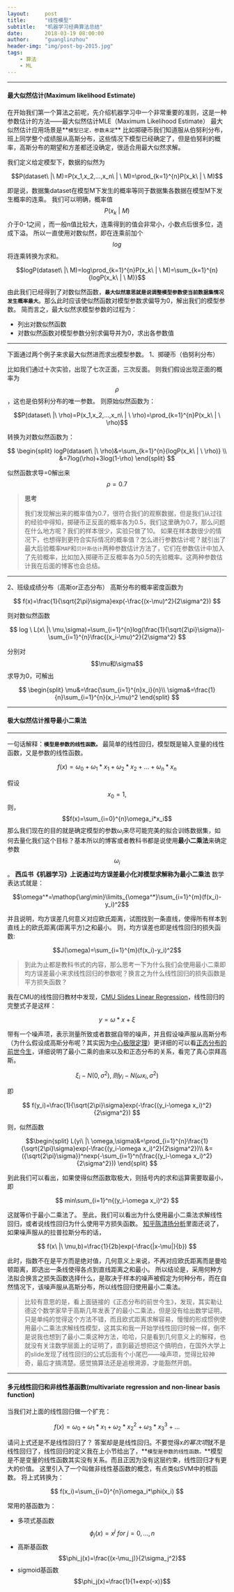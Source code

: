 ```yaml
---
layout:     post
title:      "线性模型"
subtitle:   "机器学习经典算法总结"
date:       2018-03-19 08:00:00
author:     "guanglinzhou"
header-img: "img/post-bg-2015.jpg"
tags:
    - 算法
    - ML
---
```


<script type="text/javascript" async src="https://cdn.mathjax.org/mathjax/latest/MathJax.js?config=TeX-MML-AM_CHTML"> </script>

----------
#### 最大似然估计(Maximum likelihood Estimate)

在开始我们第一个算法之前呢，先介绍机器学习中一个非常重要的准则，这是一种参数估计的方法——最大似然估计MLE（Maximum Likelihood Estimate）
最大似然估计应用场景是**`模型已定，参数未定`** 比如掷硬币我们知道服从伯努利分布，班上同学整个成绩服从高斯分布，这些情况下模型已经确定了，但是伯努利的概率，高斯分布的期望和方差都还没确定，很适合用最大似然求解。

我们定义给定模型下，数据的似然为

$$P(dataset\ |\ M)=P(x_1,x_2,...,x_n\ | \ M)=\prod_{k=1}^{n}P(x_k\ | \ M)$$

即是说，数据集dataset在模型M下发生的概率等同于数据集各数据在模型M下发生概率的连乘。
我们可以明确，概率值$$P(x_k\ | \ M)$$介于0-1之间 ，而一般n值比较大，连乘得到的值会非常小，小数点后很多位，造成下溢。
所以一直使用对数似然，即在连乘前加个$$log$$将连乘转换为求和。

$$logP(dataset\ |\ M)=log\prod_{k=1}^{n}P(x_k\ | \ M)=\sum_{k=1}^{n}{logP(x_k\ | \ M)}$$

由此我们已经得到了对数似然函数，**`最大似然意思就是说调整模型参数使当前数据集情况发生概率最大`**。那么此时应该使似然函数对模型参数求偏导为0，解出我们的模型参数。
简而言之，最大似然求模型参数的过程为：
- 列出对数似然函数
- 对数似然函数对模型参数分别求偏导并为0，求出各参数值


----------
下面通过两个例子来求最大似然进而求出模型参数。
1、掷硬币（伯努利分布）

比如我们通过十次实验，出现了七次正面，三次反面。
则我们假设出现正面的概率为$$\rho$$，这也是伯努利分布的唯一参数。
则原始似然函数为：

$$P(dataset\ |\ \rho)=P(x_1,x_2,...,x_n\ | \ \rho)=\prod_{k=1}^{n}P(x_k\ | \ \rho)$$

转换为对数似然函数为：

$$
\begin{split}
logP(dataset\ |\ \rho)&=\sum_{k=1}^{n}{logP(x_k\ | \ \rho)} \\
&=7log(\rho)+3log(1-\rho)
\end{split}
$$

似然函数求导=0解出来$$\rho=0.7$$

>**思考**
>
>我们发现解出来的概率值为0.7，很符合我们的观察数据，但是我们从过往的经验中得知，掷硬币正反面的概率各为0.5，我们这里确为0.7，那么问题在什么地方呢？我们的样本很少，实验只做了10。
>如果在样本数很少的情况下，也想得到更符合实际情况的概率值？怎么进行参数估计呢？就引出了最大后验概率`MAP`和`贝叶斯估计`两种参数估计方法了，它们在参数估计中加入了先验概率，比如加入掷硬币正反概率各为0.5的先验概率。这两种参数估计我在后面的博客也会总结。


----------
2、班级成绩分布（高斯or正态分布）
高斯分布的概率密度函数为

$$
f(x)=\frac{1}{\sqrt{2\pi}\sigma}exp(-\frac{(x-\mu)^2}{2\sigma^2})
$$

则对数似然函数

$$
log \ L(x\ |\ \mu,\sigma)=\sum_{i=1}^{n}log(\frac{1}{\sqrt{2\pi}\sigma})-\sum_{i=1}^{n}\frac{(x_i-\mu)^2}{2\sigma^2}
$$

分别对$$\mu和\sigma$$求导为0，可解出

$$
\begin{split}
\mu&=\frac{\sum_{i=1}^{n}x_i}{n}\\
\sigma&=\frac{1}{n}\sum_{i=1}^{n}(x_i-\mu)^2
\end{split}
$$


----------
#### 极大似然估计推导最小二乘法


----------
一句话解释：**`模型是参数的线性函数。`**
最简单的线性回归，模型既是输入变量的线性函数，又是参数的线性函数。

$$f(x)=\omega_0+\omega_1*x_1+\omega_2*x_2+...+\omega_n*x_n$$

假设$$x_0=1,$$则，$$f(x)=\sum_{i=0}^{n}\omega_i*x_i$$
那么我们现在的目的就是确定模型的参数$\omega_i$来尽可能完美的拟合训练数据集，如何去量化我们这个目标？基本所以的博客或者教科书都是说使用**最小二乘法**来确定参数$$\omega_i$$。
**西瓜书《机器学习》上说通过均方误差最小化对模型求解称为最小二乘法**
数学表达式就是：

$$\omega^*=\mathop{\arg\min}\limits_{\omega^*}\sum_{i=1}^{m}(f(x_i)-y_i)^2$$

并且说明，均方误差几何意义对应欧氏距离，试图找到一条直线，使得所有样本到直线上的欧氏距离(距离平方)之和最小。
则，均方误差也即是线性回归的损失函数:

$$J(\omega)=\sum_{i=1}^{m}(f(x_i)-y_i)^2$$

>到此为止都是教科书式的内容，那么思考一下为什么我们会使用最小二乘即均方误差最小来求线性回归的参数呢？换言之为什么线性回归的损失函数是平方损失函数？

我在CMU的线性回归教材中发现，[CMU Slides  Linear Regression](http://www.cs.cmu.edu/~epxing/Class/10701/slides/Reg15.pdf)，线性回归的完整式子是这样：

$$y=\omega*x+\xi$$

带有一个噪声项，表示测量所致或者数据自带的噪声，并且假设噪声服从高斯分布（为什么假设成高斯分布呢？其实因为[中心极限定理](https://zh.wikipedia.org/wiki/%E4%B8%AD%E5%BF%83%E6%9E%81%E9%99%90%E5%AE%9A%E7%90%86)）更详细的可以看[正态分布的前世今生](http://www.medicine.mcgill.ca/epidemiology/hanley/bios601/Mean-Quantile/intro-normal-distribution-2.pdf)，详细说明了最小二乘的由来以及和正态分布的关系，看完了真心崇拜高斯。

$$\xi_i-N(0,\sigma^2),则y_i-N(\omega x_i,\sigma^2)$$

即

$$
f(y_i)=\frac{1}{\sqrt{2\pi}\sigma}exp(-\frac{(y_i-\omega x_i)^2}{2\sigma^2})
$$

则，似然函数

$$\begin{split}
L(yi\ |\ \omega,\sigma)&=\prod_{i=1}^{n}\frac{1}{\sqrt{2\pi}\sigma}exp(-\frac{(y_i-\omega x_i)^2}{2\sigma^2})\\
&=({\sqrt{2\pi}\sigma})^nexp(-\sum_{i=1}^n(\frac{(y_i-\omega x_i)^2}{2\sigma^2}))
\end{split}
$$

到此我们可以看出，如果使得似然函数取极大，则括号内的求和运算需要取最小，即

$$
min\sum_{i=1}^n{(y_i-\omega x_i)^2}
$$

这就等价于最小二乘法了。
至此，我们可以看出为什么使用最小二乘法求解线性回归，或者说线性回归为什么使用平方损失函数。
[知乎陈清扬分析](https://www.zhihu.com/question/24095027)里面还说了，如果噪声服从的拉普拉斯分布的话，

$$
f(x\ |\ \mu,b)=\frac{1}{2b}exp(-\frac{|x-\mu|}{b})
$$

此时，指数不在是平方而是绝对值，几何意义上来说，不再对应欧氏距离而是曼哈顿距离，即选出一条线使得各点到直线距离之和最小。
所以结论是，采用何种方法拟合换言之损失函数选择什么，是取决于样本的噪声被假定为何种分布，而在自然情况下，该噪声服从高斯分布，所以线性回归使用最小二乘法。
>比较有意思的是，看上面链接的《正态分布的前世今生》，发现，其实勒让德这个数学家早于高斯几年发表了的最小二乘法，但是没有给出数学证明，只是单纯的觉得这个方法不错，而且欧式距离求解容易，慢慢的形成惯例使用最小二乘法求解线性模型，这其实和我一开始学线性回归时候一样，倒不是说我也想到了最小二乘这种方法，哈哈，只是看到几何意义上的解释，也就没有关注数学层面上的证明了，直到最近想把这个搞明白，在国外大学上的slide发现了线性回归的公式后面有个小尾巴——噪声项，觉得比较神奇，最后才搞清楚。感觉搞算法还是追根溯源，才能豁然开朗。

----------
#### 多元线性回归和非线性基函数(multivariate regression and non-linear basis function)
当我们对上面的线性回归做一个扩充：

$$
f(x)=\omega_0+\omega_1*x_1+\omega_2*x_2^2+\omega_3*x_3^3+...
$$

请问上式还是不是线性回归了？
答案却是是线性回归。不要觉得$x的幂次项$就不是线性回归了，线性回归的定义我在上小节给出了，**`模型是参数的线性函数。`**模型是不是变量的线性函数其实没有关系。而且正因为没有这层约束，线性回归才有更大的价值。
这里引入了一个叫做非线性基函数的概念，有点类似SVM中的核函数。
将上式转换为：

$$
f(x_i)=\sum_{i=0}^{n}\omega_i*\phi(x_i)
$$

常用的基函数为：
- 多项式基函数 $$\phi_j(x)=x^j \ for\  j=0,...,n$$
- 高斯基函数 $$\phi_j(x)=\frac{(x-\mu_j)}{2\sigma_j^2}$$
- sigmoid基函数 $$\phi_j(x)=\frac{1}{1+exp(-x)}$$

